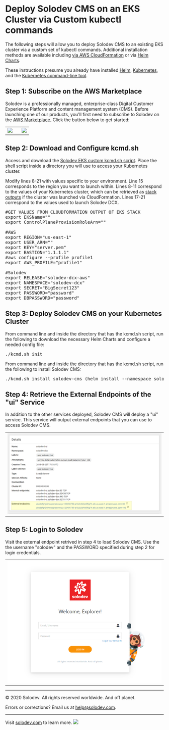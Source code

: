 # Deploy Solodev CMS on an EKS Cluster via Custom kubectl commands
The following steps will allow you to deploy Solodev CMS to an existing EKS cluster via a custom set of kubectl commands. Additional installation methods are available including <a href="deploy-solodev-cms.md">via AWS CloudFormation</a> or via <a href="https://github.com/techcto/charts">Helm Charts</a>.

These instructions presume you already have installed <a href="https://helm.sh/">Helm</a>, <a href="https://kubernetes.io/">Kubernetes</a>, and the <a href="https://kubernetes.io/docs/tasks/tools/install-kubectl/">Kubernetes command-line tool</a>.

## Step 1: Subscribe on the AWS Marketplace
Solodev is a professionally managed, enterprise-class Digital Customer Experience Platform and content management system (CMS). Before launching one of our products, you'll first need to subscribe to Solodev on the <a href="https://aws.amazon.com/marketplace/pp/B07XV951M6">AWS Marketplace.</a> Click the button below to get started: 
<table>
	<tr>
		<td width="60%"><a href="https://aws.amazon.com/marketplace/pp/B07XV951M6"><img src="https://raw.githubusercontent.com/solodev/aws/master/pages/images/AWS_Marketplace_Logo.jpg" /></a></td>
		<td><a href="https://aws.amazon.com/marketplace/pp/B07XV951M6"><img src="https://raw.githubusercontent.com/solodev/aws/master/pages/images/Subscribe_Large.jpg" /></a></td>
	</tr>
</table>

## Step 2: Download and Configure kcmd.sh
Access and download the <a href="https://github.com/techcto/quickstart-solodev-eks/blob/master/scripts/kcmd.sh">Solodev EKS custom kcmd.sh script</a>. Place the shell script inside a directory you will use to access your Kubernetes cluster.

Modify lines 8-21 with values specific to your environment. Line 15 corresponds to the region you want to launch within. Lines 8-11 correspond to the values of your Kubernetes cluster, which can be retrieved as <a href="https://raw.githubusercontent.com/solodev/AWS-Launch-Pad/master/pages/images/install/outputs-solodev-cms-eks.jpg">stack outputs</a> if the cluster was launched via CloudFormation. Lines 17-21 correspond to the values used to launch Solodev DCX. 

<pre>
#GET VALUES FROM CLOUDFORMATION OUTPUT OF EKS STACK
export EKSName=""
export ControlPlaneProvisionRoleArn=""

#AWS
export REGION="us-east-1"
export USER_ARN=""
export KEY="server.pem"
export BASTION="1.1.1.1"
#aws configure --profile profile1
export AWS_PROFILE="profile1"

#Solodev
export RELEASE="solodev-dcx-aws"
export NAMESPACE="solodev-dcx"
export SECRET="BigSecret123"
export PASSWORD="password"
export DBPASSWORD="password"
</pre>

## Step 3: Deploy Solodev CMS on your Kubernetes Cluster
From command line and inside the directory that has the kcmd.sh script, run the following to download the necessary Helm Charts and configure a needed config file:
<pre>
./kcmd.sh init
</pre>

From command line and inside the directory that has the kcmd.sh script, run the following to install Solodev CMS:
<pre>
./kcmd.sh install solodev-cms (helm install --namespace solodev-dcx --name CMS1 charts/solodev-dcx)
</pre>

## Step 4: Retrieve the External Endpoints of the "ui" Service
In addition to the other services deployed, Solodev CMS will deploy a "ui" service. This service will output external endpoints that you can use to access Solodev CMS. 

<table>
	<tr>
		<td><img src="https://raw.githubusercontent.com/solodev/AWS-Launch-Pad/master/pages/images/install/eks-external-endpoints.jpg" /></td>
	</tr>
</table>

## Step 5: Login to Solodev 
Visit the external endpoint retrived in step 4 to load Solodev CMS. Use the the username "solodev" and the PASSWORD specified during step 2 for login credentials.

<table>
	<tr>
		<td><img src="https://raw.githubusercontent.com/solodev/AWS-Launch-Pad/master/pages/images/install/login-solodev-cms-eks.jpg" /></td>
	</tr>
</table>

---
© 2020 Solodev. All rights reserved worldwide. And off planet. 

Errors or corrections? Email us at help@solodev.com.

---
Visit [solodev.com](https://www.solodev.com/) to learn more. <img src="https://www.google-analytics.com/collect?v=1&tid=UA-3849724-1&cid=1&t=event&ec=github_aws&ea=main&cs=github&cm=github&cn=github_aws" />